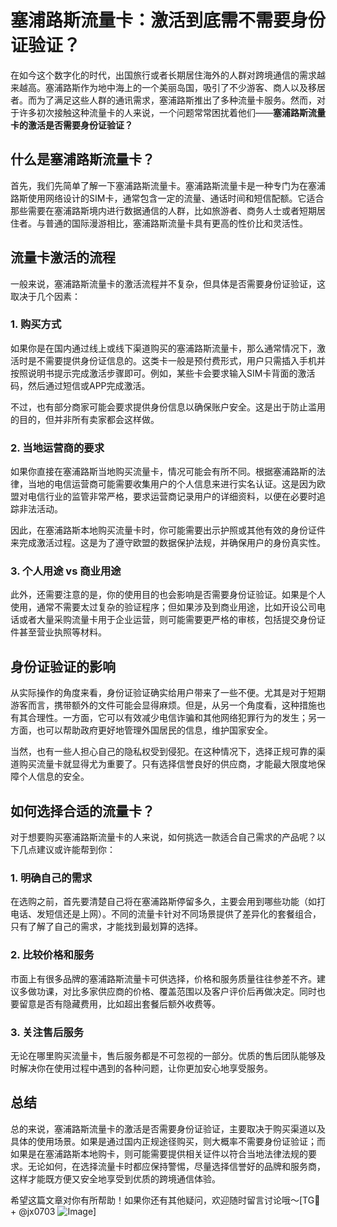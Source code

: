 # 塞浦路斯流量卡：激活到底需不需要身份证验证？

在如今这个数字化的时代，出国旅行或者长期居住海外的人群对跨境通信的需求越来越高。塞浦路斯作为地中海上的一个美丽岛国，吸引了不少游客、商人以及移居者。而为了满足这些人群的通讯需求，塞浦路斯推出了多种流量卡服务。然而，对于许多初次接触这种流量卡的人来说，一个问题常常困扰着他们——**塞浦路斯流量卡的激活是否需要身份证验证？**

## 什么是塞浦路斯流量卡？

首先，我们先简单了解一下塞浦路斯流量卡。塞浦路斯流量卡是一种专门为在塞浦路斯使用网络设计的SIM卡，通常包含一定的流量、通话时间和短信配额。它适合那些需要在塞浦路斯境内进行数据通信的人群，比如旅游者、商务人士或者短期居住者。与普通的国际漫游相比，塞浦路斯流量卡具有更高的性价比和灵活性。

## 流量卡激活的流程

一般来说，塞浦路斯流量卡的激活流程并不复杂，但具体是否需要身份证验证，这取决于几个因素：

### 1. **购买方式**
如果你是在国内通过线上或线下渠道购买的塞浦路斯流量卡，那么通常情况下，激活时是不需要提供身份证信息的。这类卡一般是预付费形式，用户只需插入手机并按照说明书提示完成激活步骤即可。例如，某些卡会要求输入SIM卡背面的激活码，然后通过短信或APP完成激活。

不过，也有部分商家可能会要求提供身份信息以确保账户安全。这是出于防止滥用的目的，但并非所有卖家都会这样做。

### 2. **当地运营商的要求**
如果你直接在塞浦路斯当地购买流量卡，情况可能会有所不同。根据塞浦路斯的法律，当地的电信运营商可能需要收集用户的个人信息来进行实名认证。这是因为欧盟对电信行业的监管非常严格，要求运营商记录用户的详细资料，以便在必要时追踪非法活动。

因此，在塞浦路斯本地购买流量卡时，你可能需要出示护照或其他有效的身份证件来完成激活过程。这是为了遵守欧盟的数据保护法规，并确保用户的身份真实性。

### 3. **个人用途 vs 商业用途**
此外，还需要注意的是，你的使用目的也会影响是否需要身份证验证。如果是个人使用，通常不需要太过复杂的验证程序；但如果涉及到商业用途，比如开设公司电话或者大量采购流量卡用于企业运营，则可能需要更严格的审核，包括提交身份证件甚至营业执照等材料。

## 身份证验证的影响

从实际操作的角度来看，身份证验证确实给用户带来了一些不便。尤其是对于短期游客而言，携带额外的文件可能会显得麻烦。但是，从另一个角度看，这种措施也有其合理性。一方面，它可以有效减少电信诈骗和其他网络犯罪行为的发生；另一方面，也可以帮助政府更好地管理外国居民的信息，维护国家安全。

当然，也有一些人担心自己的隐私权受到侵犯。在这种情况下，选择正规可靠的渠道购买流量卡就显得尤为重要了。只有选择信誉良好的供应商，才能最大限度地保障个人信息的安全。

## 如何选择合适的流量卡？

对于想要购买塞浦路斯流量卡的人来说，如何挑选一款适合自己需求的产品呢？以下几点建议或许能帮到你：

### 1. **明确自己的需求**
在选购之前，首先要清楚自己将在塞浦路斯停留多久，主要会用到哪些功能（如打电话、发短信还是上网）。不同的流量卡针对不同场景提供了差异化的套餐组合，只有了解了自己的需求，才能找到最划算的选择。

### 2. **比较价格和服务**
市面上有很多品牌的塞浦路斯流量卡可供选择，价格和服务质量往往参差不齐。建议多做功课，对比多家供应商的价格、覆盖范围以及客户评价后再做决定。同时也要留意是否有隐藏费用，比如超出套餐后额外收费等。

### 3. **关注售后服务**
无论在哪里购买流量卡，售后服务都是不可忽视的一部分。优质的售后团队能够及时解决你在使用过程中遇到的各种问题，让你更加安心地享受服务。

## 总结

总的来说，塞浦路斯流量卡的激活是否需要身份证验证，主要取决于购买渠道以及具体的使用场景。如果是通过国内正规途径购买，则大概率不需要身份证验证；而如果是在塞浦路斯本地购卡，则可能需要提供相关证件以符合当地法律法规的要求。无论如何，在选择流量卡时都应保持警惕，尽量选择信誉好的品牌和服务商，这样才能既方便又安全地享受到优质的跨境通信体验。

希望这篇文章对你有所帮助！如果你还有其他疑问，欢迎随时留言讨论哦～[TG💪+ @jx0703 ![Image](https://github.com/user-attachments/assets/dbca1d08-cadb-493c-b0ec-ad6f7a83f270)]